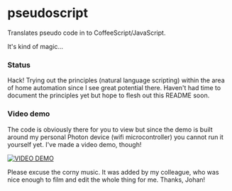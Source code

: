 # pseudoscript

Translates pseudo code in to CoffeeScript/JavaScript.

It's kind of magic...

### Status
Hack! Trying out the principles (natural language scripting) within the area of home automation since I see great potential there.
Haven't had time to document the principles yet but hope to flesh out this README soon.
  
  
### Video demo
The code is obviously there for you to view but since the demo is built around my personal Photon device (wifi microcontroller) you cannot run it yourself yet.
I've made a video demo, though! 

[![VIDEO DEMO](http://img.youtube.com/vi/sqaOa20dbRQ/0.jpg)](http://www.youtube.com/watch?v=sqaOa20dbRQ)

Please excuse the corny music. It was added by my colleague, who was nice enough to film and edit the whole thing for me. Thanks, Johan!
  